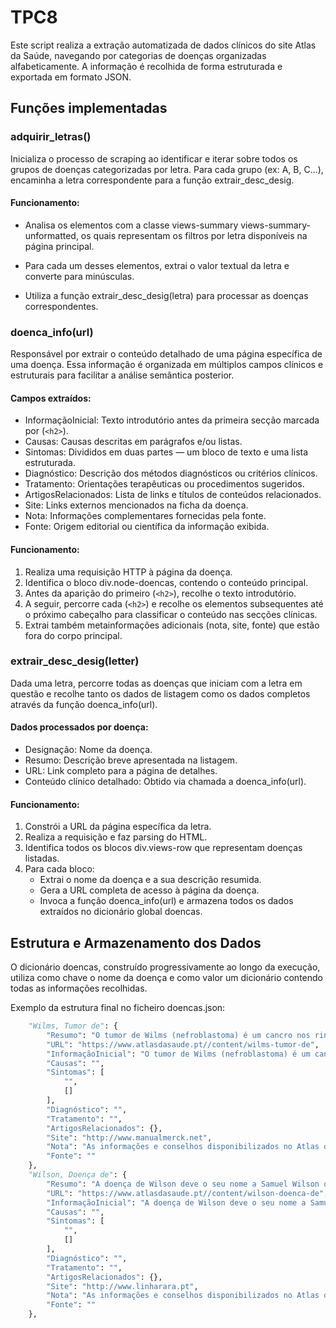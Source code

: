 # TPC8

Este script realiza a extração automatizada de dados clínicos do site Atlas da Saúde, navegando por categorias de doenças organizadas alfabeticamente. A informação é recolhida de forma estruturada e exportada em formato JSON.


## Funções implementadas
### adquirir_letras()

Inicializa o processo de scraping ao identificar e iterar sobre todos os grupos de doenças categorizadas por letra. Para cada grupo (ex: A, B, C...), encaminha a letra correspondente para a função extrair_desc_desig.

#### Funcionamento:

- Analisa os elementos com a classe views-summary views-summary-unformatted, os quais representam os filtros por letra disponíveis na página principal.

- Para cada um desses elementos, extrai o valor textual da letra e converte para minúsculas.

- Utiliza a função extrair_desc_desig(letra) para processar as doenças correspondentes.

### doenca_info(url)

Responsável por extrair o conteúdo detalhado de uma página específica de uma doença. Essa informação é organizada em múltiplos campos clínicos e estruturais para facilitar a análise semântica posterior.

#### Campos extraídos:
- InformaçãoInicial: Texto introdutório antes da primeira secção marcada por (`<h2>`).
- Causas: Causas descritas em parágrafos e/ou listas.
- Sintomas: Divididos em duas partes — um bloco de texto e uma lista estruturada.
- Diagnóstico: Descrição dos métodos diagnósticos ou critérios clínicos.
- Tratamento: Orientações terapêuticas ou procedimentos sugeridos.
- ArtigosRelacionados: Lista de links e títulos de conteúdos relacionados.
- Site: Links externos mencionados na ficha da doença.
- Nota: Informações complementares fornecidas pela fonte.
- Fonte: Origem editorial ou científica da informação exibida.

#### Funcionamento:

1. Realiza uma requisição HTTP à página da doença.
2. Identifica o bloco div.node-doencas, contendo o conteúdo principal.
3. Antes da aparição do primeiro (`<h2>`), recolhe o texto introdutório.
4. A seguir, percorre cada (`<h2>`) e recolhe os elementos subsequentes até o próximo cabeçalho para classificar o conteúdo nas secções clínicas.
5. Extrai também metainformações adicionais (nota, site, fonte) que estão fora do corpo principal.


### extrair_desc_desig(letter)

Dada uma letra, percorre todas as doenças que iniciam com a letra em questão e recolhe tanto os dados de listagem como os dados completos através da função doenca_info(url).

#### Dados processados por doença:
- Designação: Nome da doença.
- Resumo: Descrição breve apresentada na listagem.
- URL: Link completo para a página de detalhes.
- Conteúdo clínico detalhado: Obtido via chamada a doenca_info(url).

#### Funcionamento:
1. Constrói a URL da página específica da letra.
2. Realiza a requisição e faz parsing do HTML.
3. Identifica todos os blocos div.views-row que representam doenças listadas.
4. Para cada bloco:
      - Extrai o nome da doença e a sua descrição resumida.
      - Gera a URL completa de acesso à página da doença.
      - Invoca a função doenca_info(url) e armazena todos os dados extraídos no dicionário 
        global doencas.

## Estrutura e Armazenamento dos Dados

O dicionário doencas, construído progressivamente ao longo da execução, utiliza como chave o nome da doença e como valor um dicionário contendo todas as informações recolhidas.

Exemplo da estrutura final no ficheiro doencas.json:

```python
    "Wilms, Tumor de": {
        "Resumo": "O tumor de Wilms (nefroblastoma) é um cancro nos rins que pode aparecer no feto e ser assintomático durante anos após o nascimento. Normalmente, manifesta-se em menores de 5 anos, embora de vez em quando apareça em crianças mais velhas e raramente em adultos.",
        "URL": "https://www.atlasdasaude.pt//content/wilms-tumor-de",
        "InformaçãoInicial": "O tumor de Wilms (nefroblastoma) é um cancro nos rins que pode aparecer no feto e ser assintomático durante anos após o nascimento. Normalmente, manifesta-se em menores de 5 anos, embora de vez em quando apareça em crianças mais velhas e raramente em adultos.A causa do tumor de Wilms é desconhecida, embora em alguns casos possa ter a sua origem numa anomalia genética. As crianças com determinadas deficiências de nascimento, como ausência de íris ou crescimento excessivo de um lado do corpo, cuja causa pode ser uma anomalia genética, correm mais riscos de desenvolver um tumor de Wilms. Os sintomas incluem dilatação abdominal (por exemplo, a rápida necessidade de alterar o tamanho da fralda), dor abdominal, febre, falta de apetite, náuseas e vómitos. Há sangue na urina entre 15 e 20 por cento dos casos e pode haver elevação da tensão arterial. Este cancro pode estender-se a outras partes do corpo, sobretudo aos pulmões, provocando tosse e sufoco.Normalmente, pode-se palpar um volume (massa) no abdómen da criança. O prognóstico depende da aparência microscópica do tumor, da sua extensão no momento do diagnóstico e da idade da criança.",
        "Causas": "",
        "Sintomas": [
            "",
            []
        ],
        "Diagnóstico": "",
        "Tratamento": "",
        "ArtigosRelacionados": {},
        "Site": "http://www.manualmerck.net",
        "Nota": "As informações e conselhos disponibilizados no Atlas da Saúde de A-Z não substituem o parecer/opinião do seu Médico e/ou Farmacêutico.",
        "Fonte": ""
    },
    "Wilson, Doença de": {
        "Resumo": "A doença de Wilson deve o seu nome a Samuel Wilson que, pela primeira vez, a descreveu, em 1912, como \"degenerescência lenticular progressiva\": uma doença neurológica familiar e letal, acompanhada de doença hepática crónica que conduz à cirrose.",
        "URL": "https://www.atlasdasaude.pt//content/wilson-doenca-de",
        "InformaçãoInicial": "A doença de Wilson deve o seu nome a Samuel Wilson que, pela primeira vez, a descreveu, em 1912, como \"degenerescência lenticular progressiva\": uma doença neurológica familiar e letal, acompanhada de doença hepática crónica que conduz à cirrose. É, também, denominada como degenerescência hepatolenticular.Trata-se de uma doença rara, afectando 1 em 30.000 a 100.000 indivíduos, hereditária, de transmissão autossómica recessiva, associada a perturbação do metabolismo do cobre, que resulta do defeito na excreção deste metal pela bile, levando à sua acumulação, inicialmente, no hepatócito e, posteriormente, em diversos órgãos e tecidos, particularmente, cérebro, córnea e rins.As manifestações clínicas da doença, relacionadas sobretudo com o fígado e sistema nervoso central, são extremamente variáveis. As lesões hepáticas precedem, em cerca de 10 anos, a doença neurológica, ocorrendo em geral o seu diagnóstico na infância ou adolescência. O seu espectro vai desde simples elevação das transaminases (assintomática) até cirrose e falência hepática fulminante. As manifestações clínicas neurológicas podem, em alguns casos, ser a forma de apresentação da doença, mais frequentemente na 3ª década de vida.Se não tratada a doença acarreta grande morbilidade e morte, inexorável e precoce. Se diagnosticada e tratada precocemente, é possível prevenir ou reverter algumas das manifestações da doença. As estratégias disponíveis para o tratamento consistem na redução da absorção do cobre, a promoção da sua eliminação e, em casos extremos, a transplantação hepática. A dieta com restrição de alimentos ricos em cobre não é suficiente para causar o balanço negativo daquele metal no organismo. Mesmo assim, devem ser evitados, entre outros, marisco, fígado, chocolate, cogumelos, nozes, avelãs e castanhas.",
        "Causas": "",
        "Sintomas": [
            "",
            []
        ],
        "Diagnóstico": "",
        "Tratamento": "",
        "ArtigosRelacionados": {},
        "Site": "http://www.linharara.pt",
        "Nota": "As informações e conselhos disponibilizados no Atlas da Saúde de A-Z não substituem o parecer/opinião do seu Médico e/ou Farmacêutico.",
        "Fonte": ""
    },
```

